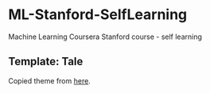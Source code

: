 # ML-Stanford-SelfLearning
Machine Learning Coursera Stanford course - self learning

## Template: Tale  
Copied theme from [here](https://chesterhow.github.io/tale/).
